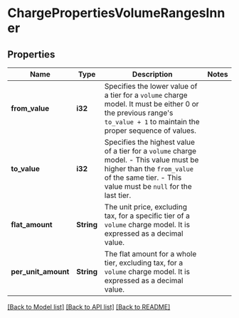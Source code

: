 # ChargePropertiesVolumeRangesInner

## Properties

Name | Type | Description | Notes
------------ | ------------- | ------------- | -------------
**from_value** | **i32** | Specifies the lower value of a tier for a `volume` charge model. It must be either 0 or the previous range's `to_value + 1` to maintain the proper sequence of values. | 
**to_value** | **i32** | Specifies the highest value of a tier for a `volume` charge model. - This value must be higher than the `from_value` of the same tier. - This value must be `null` for the last tier. | 
**flat_amount** | **String** | The unit price, excluding tax, for a specific tier of a `volume` charge model. It is expressed as a decimal value. | 
**per_unit_amount** | **String** | The flat amount for a whole tier, excluding tax, for a `volume` charge model. It is expressed as a decimal value. | 

[[Back to Model list]](../README.md#documentation-for-models) [[Back to API list]](../README.md#documentation-for-api-endpoints) [[Back to README]](../README.md)



